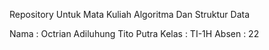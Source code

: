 Repository Untuk Mata Kuliah Algoritma Dan Struktur Data

Nama    : Octrian Adiluhung Tito Putra
Kelas   : TI-1H
Absen   : 22
